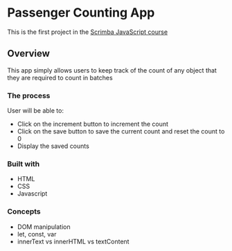 # Passenger Counting App
This is the first project in the [Scrimba JavaScript course](https://scrimba.com/learn/learnjavascript) 

## Overview
This app simply allows users to keep track of the count of any object that they are required to count in batches

### The process
User will be able to:
- Click on the increment button to increment the count
- Click on the save button to save the current count and reset the count to 0
- Display the saved counts

### Built with
- HTML
- CSS
- Javascript

### Concepts
- DOM manipulation
- let, const, var
- innerText vs innerHTML vs textContent
